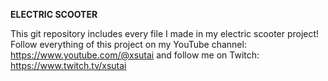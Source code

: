 **ELECTRIC SCOOTER**

This git repository includes every file I made in my electric scooter project!
Follow everything of this project on my YouTube channel: https://www.youtube.com/@xsutai and follow me on Twitch: https://www.twitch.tv/xsutai